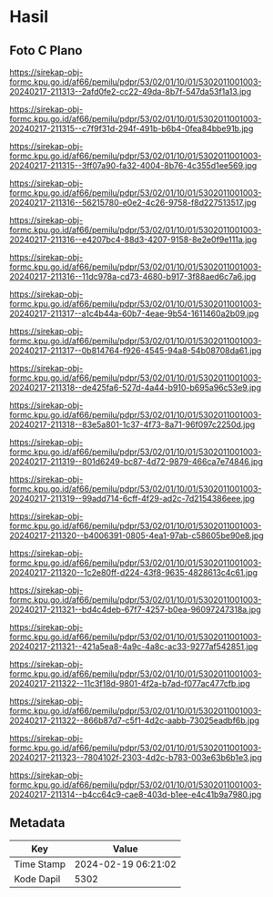 # Hasil

## Foto C Plano

https://sirekap-obj-formc.kpu.go.id/af66/pemilu/pdpr/53/02/01/10/01/5302011001003-20240217-211313--2afd0fe2-cc22-49da-8b7f-547da53f1a13.jpg

https://sirekap-obj-formc.kpu.go.id/af66/pemilu/pdpr/53/02/01/10/01/5302011001003-20240217-211315--c7f9f31d-294f-491b-b6b4-0fea84bbe91b.jpg

https://sirekap-obj-formc.kpu.go.id/af66/pemilu/pdpr/53/02/01/10/01/5302011001003-20240217-211315--3ff07a90-fa32-4004-8b76-4c355d1ee569.jpg

https://sirekap-obj-formc.kpu.go.id/af66/pemilu/pdpr/53/02/01/10/01/5302011001003-20240217-211316--56215780-e0e2-4c26-9758-f8d227513517.jpg

https://sirekap-obj-formc.kpu.go.id/af66/pemilu/pdpr/53/02/01/10/01/5302011001003-20240217-211316--e4207bc4-88d3-4207-9158-8e2e0f9e111a.jpg

https://sirekap-obj-formc.kpu.go.id/af66/pemilu/pdpr/53/02/01/10/01/5302011001003-20240217-211316--11dc978a-cd73-4680-b917-3f88aed6c7a6.jpg

https://sirekap-obj-formc.kpu.go.id/af66/pemilu/pdpr/53/02/01/10/01/5302011001003-20240217-211317--a1c4b44a-60b7-4eae-9b54-1611460a2b09.jpg

https://sirekap-obj-formc.kpu.go.id/af66/pemilu/pdpr/53/02/01/10/01/5302011001003-20240217-211317--0b814764-f926-4545-94a8-54b08708da61.jpg

https://sirekap-obj-formc.kpu.go.id/af66/pemilu/pdpr/53/02/01/10/01/5302011001003-20240217-211318--de425fa6-527d-4a44-b910-b695a96c53e9.jpg

https://sirekap-obj-formc.kpu.go.id/af66/pemilu/pdpr/53/02/01/10/01/5302011001003-20240217-211318--83e5a801-1c37-4f73-8a71-96f097c2250d.jpg

https://sirekap-obj-formc.kpu.go.id/af66/pemilu/pdpr/53/02/01/10/01/5302011001003-20240217-211319--801d6249-bc87-4d72-9879-466ca7e74846.jpg

https://sirekap-obj-formc.kpu.go.id/af66/pemilu/pdpr/53/02/01/10/01/5302011001003-20240217-211319--99add714-6cff-4f29-ad2c-7d2154386eee.jpg

https://sirekap-obj-formc.kpu.go.id/af66/pemilu/pdpr/53/02/01/10/01/5302011001003-20240217-211320--b4006391-0805-4ea1-97ab-c58605be90e8.jpg

https://sirekap-obj-formc.kpu.go.id/af66/pemilu/pdpr/53/02/01/10/01/5302011001003-20240217-211320--1c2e80ff-d224-43f8-9635-4828613c4c61.jpg

https://sirekap-obj-formc.kpu.go.id/af66/pemilu/pdpr/53/02/01/10/01/5302011001003-20240217-211321--bd4c4deb-67f7-4257-b0ea-96097247318a.jpg

https://sirekap-obj-formc.kpu.go.id/af66/pemilu/pdpr/53/02/01/10/01/5302011001003-20240217-211321--421a5ea8-4a9c-4a8c-ac33-9277af542851.jpg

https://sirekap-obj-formc.kpu.go.id/af66/pemilu/pdpr/53/02/01/10/01/5302011001003-20240217-211322--11c3f18d-9801-4f2a-b7ad-f077ac477cfb.jpg

https://sirekap-obj-formc.kpu.go.id/af66/pemilu/pdpr/53/02/01/10/01/5302011001003-20240217-211322--866b87d7-c5f1-4d2c-aabb-73025eadbf6b.jpg

https://sirekap-obj-formc.kpu.go.id/af66/pemilu/pdpr/53/02/01/10/01/5302011001003-20240217-211323--7804102f-2303-4d2c-b783-003e63b6b1e3.jpg

https://sirekap-obj-formc.kpu.go.id/af66/pemilu/pdpr/53/02/01/10/01/5302011001003-20240217-211314--b4cc64c9-cae8-403d-b1ee-e4c41b9a7980.jpg


## Metadata

| Key        | Value               |
| ---------- | ------------------- |
| Time Stamp | 2024-02-19 06:21:02 |
| Kode Dapil | 5302                |




